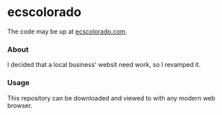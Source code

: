 ecscolorado
===========

The code may be up at [ecscolorado.com](http://www.ecscolorado.com/).

### About

I decided that a local business' websit need work, so I revamped it.

### Usage

This repository can be downloaded and viewed to with any modern web browser.

